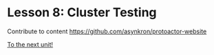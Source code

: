 ﻿# Lesson 8: Cluster Testing

Contribute to content https://github.com/asynkron/protoactor-website 

[To the next unit!](../../unit-9)